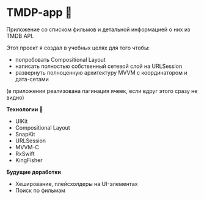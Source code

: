 # TMDP-app :eyes:
Приложение со списком фильмов и детальной информацией о них из TMDB API.

Этот проект я создал в учебных целях для того чтобы:  
- попробовать Compositional Layout 
- написать полностью собственный сетевой слой на URLSession
- развернуть полноценную архитектуру MVVM с координатором и дата-сетами
  
(в приложении реализована пагинация ячеек, если вдруг этого сразу не видно)

**Технологии** :wrench: 
- UIKit
- Compositional Layout
- SnapKit
- URLSession
- MVVM-С
- RxSwift
- KingFisher
  
**Будущие доработки**
- Хеширование, плейсхолдеры на UI-элементах  
- Поиск по фильмам 

